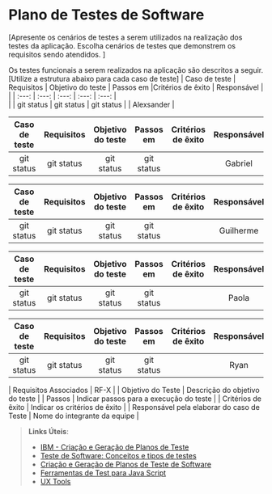 # Plano de Testes de Software

[Apresente os cenários de testes a serem utilizados na realização dos testes da aplicação. Escolha cenários de testes que demonstrem os requisitos sendo atendidos. ]

Os testes funcionais a serem realizados na aplicação são descritos a seguir. [Utilize a estrutura abaixo para cada caso de teste]
| Caso de teste | Requisitos | Objetivo do teste | Passos em  |Critérios de êxito |   Responsável  |
|               |    :---:   |       :---:       |     :---:  |      :---:        |    :---:       |  
|               | git status | git status        | git status |                   |    Alexsander  |  

| Caso de teste | Requisitos | Objetivo do teste | Passos em  |Critérios de êxito |   Responsável  |
|     :---:     |    :---:   |       :---:       |     :---:  |      :---:        |    :---:       |  
| git status    | git status | git status        | git status |                   |    Gabriel     |            


| Caso de teste | Requisitos | Objetivo do teste | Passos em  |Critérios de êxito |   Responsável  |
|     :---:     |    :---:   |       :---:       |     :---:  |      :---:        |    :---:       |  
| git status    | git status | git status        | git status |                   |    Guilherme   |



| Caso de teste | Requisitos | Objetivo do teste | Passos em  |Critérios de êxito |   Responsável  |
|     :---:     |    :---:   |       :---:       |     :---:  |      :---:        |    :---:       |  
| git status    | git status | git status        | git status |                   |    Paola       |


| Caso de teste | Requisitos | Objetivo do teste | Passos em  |Critérios de êxito |   Responsável  |
|     :---:     |    :---:   |       :---:       |     :---:  |      :---:        |    :---:       |  
| git status    | git status | git status        | git status |                   |    Ryan        |            




| Requisitos Associados | RF-X |
| Objetivo do Teste | Descrição do objetivo do teste |
| Passos | Indicar passos para a execução do teste |
| Critérios de êxito | Indicar os critérios de êxito  |
| Responsável pela elaborar do caso de Teste | Nome do integrante da equipe |
 
> **Links Úteis**:
> - [IBM - Criação e Geração de Planos de Teste](https://www.ibm.com/developerworks/br/local/rational/criacao_geracao_planos_testes_software/index.html)
> -  [Teste de Software: Conceitos e tipos de testes](https://blog.onedaytesting.com.br/teste-de-software/)
> - [Criação e Geração de Planos de Teste de Software](https://www.ibm.com/developerworks/br/local/rational/criacao_geracao_planos_testes_software/index.html)
> - [Ferramentas de Test para Java Script](https://geekflare.com/javascript-unit-testing/)
> - [UX Tools](https://uxdesign.cc/ux-user-research-and-user-testing-tools-2d339d379dc7)
